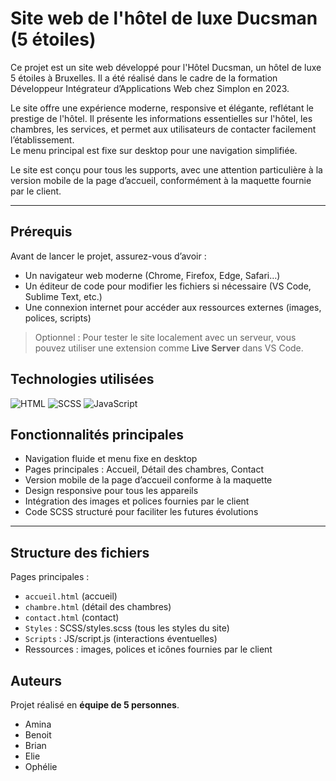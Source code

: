 # Site web de l'hôtel de luxe Ducsman (5 étoiles)

Ce projet est un site web développé pour l'Hôtel Ducsman, un hôtel de luxe 5 étoiles à Bruxelles.
Il a été réalisé dans le cadre de la formation Développeur Intégrateur d’Applications Web chez Simplon en 2023.

Le site offre une expérience moderne, responsive et élégante, reflétant le prestige de l'hôtel. Il présente les informations essentielles sur l'hôtel, les chambres, les services, et permet aux utilisateurs de contacter facilement l’établissement.   
Le menu principal est fixe sur desktop pour une navigation simplifiée.

Le site est conçu pour tous les supports, avec une attention particulière à la version mobile de la page d’accueil, conformément à la maquette fournie par le client.

---

## Prérequis
Avant de lancer le projet, assurez-vous d’avoir :
- Un navigateur web moderne (Chrome, Firefox, Edge, Safari…)
- Un éditeur de code pour modifier les fichiers si nécessaire (VS Code, Sublime Text, etc.)
- Une connexion internet pour accéder aux ressources externes (images, polices, scripts)

> Optionnel : Pour tester le site localement avec un serveur, vous pouvez utiliser une extension comme **Live Server** dans VS Code.

## Technologies utilisées

![HTML](https://img.shields.io/badge/HTML-FF69B4)
![SCSS](https://img.shields.io/badge/SCSS-1E90FF?style=flat-square&logo=sass&logoColor=white)
![JavaScript](https://img.shields.io/badge/JavaScript-yellow)

## Fonctionnalités principales

- Navigation fluide et menu fixe en desktop
- Pages principales : Accueil, Détail des chambres, Contact
- Version mobile de la page d’accueil conforme à la maquette
- Design responsive pour tous les appareils
- Intégration des images et polices fournies par le client
- Code SCSS structuré pour faciliter les futures évolutions

---

  ## Structure des fichiers

Pages principales :

- `accueil.html` (accueil)
- `chambre.html` (détail des chambres)
- `contact.html` (contact)
- `Styles` : SCSS/styles.scss (tous les styles du site)
- `Scripts` : JS/script.js (interactions éventuelles)
- Ressources : images, polices et icônes fournies par le client

## Auteurs

Projet réalisé en **équipe de 5 personnes**.
- Amina
- Benoit
- Brian
- Elie
- Ophélie
